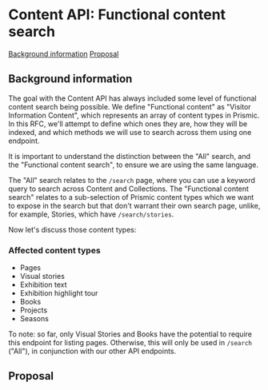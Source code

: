 # Content API: Functional content search

[Background information](#background-information)
[Proposal](#proposal)

## Background information

The goal with the Content API has always included some level of functional content search being possible. We define "Functional content" as "Visitor Information Content", which represents an array of content types in Prismic. In this RFC, we'll attempt to define which ones they are, how they will be indexed, and which methods we will use to search across them using one endpoint.

It is important to understand the distinction between the "All" search, and the "Functional content search", to ensure we are using the same language.

The "All" search relates to the `/search` page, where you can use a keyword query to search across Content and Collections. The "Functional content search" relates to a sub-selection of Prismic content types which we want to expose in the search but that don't warrant their own search page, unlike, for example, Stories, which have `/search/stories`.

Now let's discuss those content types:

### Affected content types
- Pages
- Visual stories
- Exhibition text
- Exhibition highlight tour
- Books
- Projects
- Seasons

To note: so far, only Visual Stories and Books have the potential to require this endpoint for listing pages. Otherwise, this will only be used in `/search` ("All"), in conjunction with our other API endpoints.

## Proposal